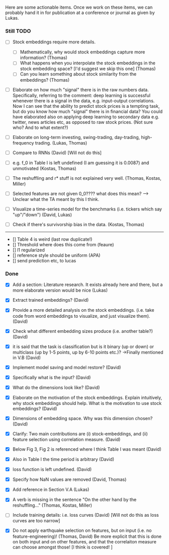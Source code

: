 Here are some actionable items.
Once we work on these items, we can probably hand it in for publication at a conference or journal as given by Lukas.

### Still TODO

- [ ] Stock embeddings require more details.
    - [ ] Mathematically, why would stock embeddings capture more information? (Thomas)
    - [ ] What happens when you interpolate the stock embeddings in the stock embedding space? [I'd suggest we skip this one] (Thomas)
    - [ ] Can you learn something about stock similarity from the embeddings? (Thomas)

- [ ] Elaborate on how much "signal" there is in the raw numbers data. 
Specifically, referring to the comment: deep learning is successful whenever there is a signal in the data, e.g. input-output correlations. 
Now I can see that the ability to predict stock prices is a tempting task, but do you know how much "signal" there is in financial data? 
You could have elaborated also on applying deep learning to secondary data e.g. twitter, news articles etc, as opposed to raw stock prices. (Not sure who? And to what extent?)
- [ ] Elaborate on long-term investing, swing-trading, day-trading, high-frequency trading. (Lukas, Thomas)
- [ ] Compare to RNNs (David) [Will not do this]

- [ ] e.g. f_0 in Table I is left undefined (I am guessing it is 0.0087) and unmotivated (Kostas, Thomas)
- [ ] The reshuffling and r* stuff is not explained very well. (Thomas, Kostas, Miller) 

- [ ] Selected features are not given 0_0???? what does this mean? --> Unclear what the TA meant by this I think. 

- [ ] Visualize a time-series model for the benchmarks (i.e. tickers which say "up"/"down") (David, Lukas)
- [ ] Check if there's survivorship bias in the data. (Kostas, Thomas)


-----

- [] Table 4 is weird (last row duplicate!)
- [] Threshold where does this come from (feaure)
- [] l1 regularized
- [] reference style should be uniform (APA)
- [] send prediction etc, to lucas





### Done

- [x] Add a section: Literature research. It exists already here and there, but a more elaborate version would be nice (Lukas)

- [x] Extract trained embeddings? (David)  
- [x] Provide a more detailed analysis on the stock embeddings. (i.e. take code from word embeddings to visualize, and just visualize them). (David) 

- [x] Check what different embedding sizes produce (i.e. another table?) (David)
- [x] it is said that the task is classification but is it binary (up or down) or multiclass (up by 1-5 points, up by 6-10 points etc.)? ->Finally mentioned in V.B (David)
- [x] Implement model saving and model restore? (David)
- [x] Specifically what is the input? (David)
- [x] What do the dimensions look like? (David)
- [x] Elaborate on the motivation of the stock embeddings. Explain intuitively, why stock embeddings should help. What is the motivation to use stock embeddings? (David) 
- [x] Dimensions of embedding space. Why was this dimension chosen? (David)

- [x] Clarify: Two main contributions are (i) stock-embeddings, and (ii) feature selection using correlation measure. (David)
- [x] Below Fig 3, Fig 2 is referenced where I think Table I was meant (David)
- [x] Also in Table I the time period is arbitrary (David)
- [x] loss function is left undefined. (David)
- [x] Specify how NaN values are removed (David, Thomas)
- [x] Add reference in Section V.A (Lukas)

- [x] A verb is missing in the sentence "On the other hand by the reshuffling..." (Thomas, Kostas, Miller)
- [ ] Include training details: i.e. loss curves  (David) [Will not do this as loss curves are too narrow]
- [x] Do not apply earthquake selection on features, but on input (i.e. no feature-engineering)! (Thomas, David) Be more explicit that this is done on both input and on other features, and that the correlaiton measure can choose amongst those! [I think is covered! ]
